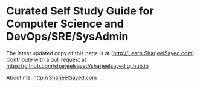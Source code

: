 # Curated Self Study Guide for Computer Science and DevOps/SRE/SysAdmin

  The latest updated copy of this page is at (http://Learn.SharjeelSayed.com)
  Contribute with a pull request at https://github.com/sharjeelsayed/sharjeelsayed.github.io
  
  About me: http://SharjeelSayed.com
